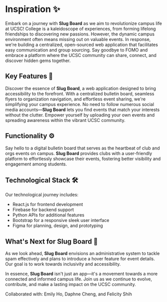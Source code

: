 # Inspiration ✨

Embark on a journey with **Slug Board** as we aim to revolutionize campus life at UCSC! College is a kaleidoscope of experiences, from forming lifelong friendships to discovering new passions. However, the dynamic campus environment often means missing out on valuable events. In response, we're building a centralized, open-sourced web application that facilitates easy communication and group sourcing. Say goodbye to FOMO and embrace a platform where the UCSC community can share, connect, and discover hidden gems together.

## Key Features 🔑

Discover the essence of **Slug Board**, a web application designed to bring accessibility to the forefront. With a centralized bulletin board, seamless flyers to organization navigation, and effortless event sharing, we're simplifying your campus experience. No need to follow numerous social media accounts—**Slug Board** lets you find events that match your interests without the clutter. Empower yourself by uploading your own events and spreading awareness within the vibrant UCSC community.

## Functionality ⚙️

Say hello to a digital bulletin board that serves as the heartbeat of club and orgs events on campus. **Slug Board** provides clubs with a user-friendly platform to effortlessly showcase their events, fostering better visibility and engagement among students.

## Technological Stack 🛠️

Our technological journey includes:
- React.js for frontend development
- Firebase for backend support
- Python APIs for additional features
- Bootstrap for a responsive sleek user interface
- Figma for planning, design, and prototyping


## What's Next for Slug Board 🔮

As we look ahead, **Slug Board** envisions an administrative system to tackle spam effectively and plans to introduce a hover feature for event details. Our goal is to work towards inclusivity and accessibility.

In essence, **Slug Board** isn't just an app—it's a movement towards a more connected and informed campus life. Join us as we continue to evolve, contribute, and make a lasting impact on the UCSC community.

Collaborated with: Emily Ho, Daphne Cheng, and Felicity Shih


